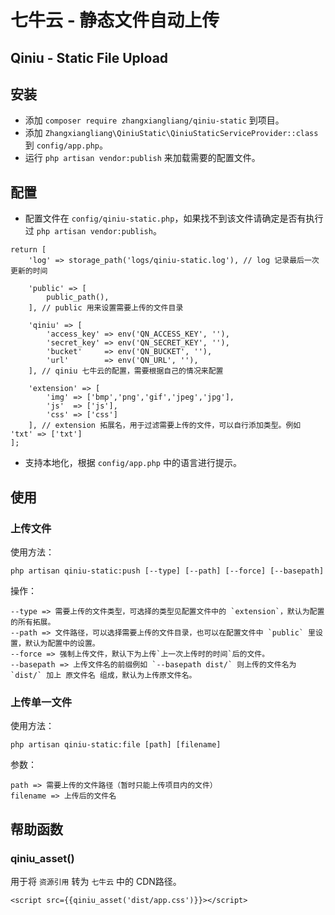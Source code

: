 # 七牛云 - 静态文件自动上传
## Qiniu - Static File Upload

## 安装
* 添加 `composer require zhangxiangliang/qiniu-static` 到项目。
* 添加 `Zhangxiangliang\QiniuStatic\QiniuStaticServiceProvider::class` 到 `config/app.php`。
* 运行 `php artisan vendor:publish` 来加载需要的配置文件。

## 配置
* 配置文件在 `config/qiniu-static.php`，如果找不到该文件请确定是否有执行过 `php artisan vendor:publish`。
```
return [
    'log' => storage_path('logs/qiniu-static.log'), // log 记录最后一次更新的时间

    'public' => [
        public_path(),
    ], // public 用来设置需要上传的文件目录

    'qiniu' => [
        'access_key' => env('QN_ACCESS_KEY', ''),
        'secret_key' => env('QN_SECRET_KEY', ''),
        'bucket'     => env('QN_BUCKET', ''),
        'url'        => env('QN_URL', ''),
    ], // qiniu 七牛云的配置，需要根据自己的情况来配置

    'extension' => [
        'img' => ['bmp','png','gif','jpeg','jpg'],
        'js'  => ['js'],
        'css' => ['css']
    ], // extension 拓展名，用于过滤需要上传的文件，可以自行添加类型。例如 'txt' => ['txt']
];

```
* 支持本地化，根据 `config/app.php` 中的语言进行提示。

## 使用
### 上传文件

使用方法：
```
php artisan qiniu-static:push [--type] [--path] [--force] [--basepath]
```

操作：
```
--type => 需要上传的文件类型，可选择的类型见配置文件中的 `extension`，默认为配置的所有拓展。
--path => 文件路径，可以选择需要上传的文件目录，也可以在配置文件中 `public` 里设置，默认为配置中的设置。
--force => 强制上传文件，默认下为上传`上一次上传时的时间`后的文件。
--basepath => 上传文件名的前缀例如 `--basepath dist/` 则上传的文件名为 `dist/` 加上 原文件名 组成，默认为上传原文件名。
```

### 上传单一文件

使用方法：
```
php artisan qiniu-static:file [path] [filename]
```

参数：
```
path => 需要上传的文件路径（暂时只能上传项目内的文件）
filename => 上传后的文件名
```

## 帮助函数
### qiniu_asset()
用于将 `资源引用` 转为 `七牛云` 中的 CDN路径。
```
<script src={{qiniu_asset('dist/app.css')}}></script>
```
